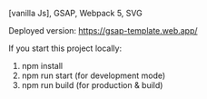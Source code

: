 [vanilla Js], GSAP, Webpack 5, SVG

Deployed version: 
https://gsap-template.web.app/

If you start this project locally:
1. npm install
2. npm run start (for development mode)
3. npm run build (for production & build) 

